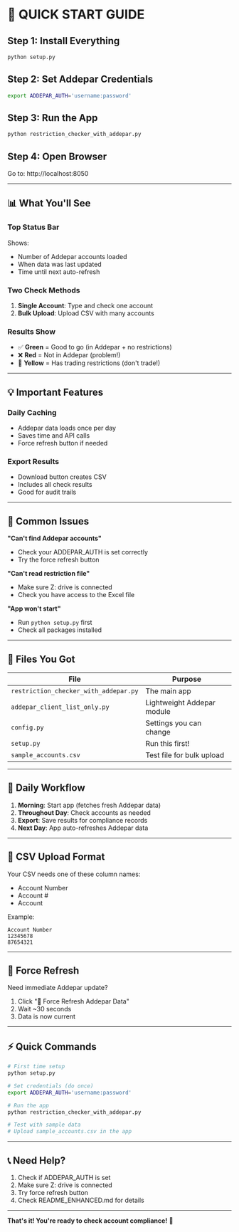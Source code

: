 # 🚀 QUICK START GUIDE

## Step 1: Install Everything
```bash
python setup.py
```

## Step 2: Set Addepar Credentials
```bash
export ADDEPAR_AUTH='username:password'
```

## Step 3: Run the App
```bash
python restriction_checker_with_addepar.py
```

## Step 4: Open Browser
Go to: http://localhost:8050

---

## 📊 What You'll See

### Top Status Bar
Shows:
- Number of Addepar accounts loaded
- When data was last updated
- Time until next auto-refresh

### Two Check Methods
1. **Single Account**: Type and check one account
2. **Bulk Upload**: Upload CSV with many accounts

### Results Show
- ✅ **Green** = Good to go (in Addepar + no restrictions)
- ❌ **Red** = Not in Addepar (problem!)
- 🚫 **Yellow** = Has trading restrictions (don't trade!)

---

## 💡 Important Features

### Daily Caching
- Addepar data loads once per day
- Saves time and API calls
- Force refresh button if needed

### Export Results
- Download button creates CSV
- Includes all check results
- Good for audit trails

---

## 🔧 Common Issues

**"Can't find Addepar accounts"**
- Check your ADDEPAR_AUTH is set correctly
- Try the force refresh button

**"Can't read restriction file"**
- Make sure Z: drive is connected
- Check you have access to the Excel file

**"App won't start"**
- Run `python setup.py` first
- Check all packages installed

---

## 📁 Files You Got

| File | Purpose |
|------|---------|
| `restriction_checker_with_addepar.py` | The main app |
| `addepar_client_list_only.py` | Lightweight Addepar module |
| `config.py` | Settings you can change |
| `setup.py` | Run this first! |
| `sample_accounts.csv` | Test file for bulk upload |

---

## 🎯 Daily Workflow

1. **Morning**: Start app (fetches fresh Addepar data)
2. **Throughout Day**: Check accounts as needed
3. **Export**: Save results for compliance records
4. **Next Day**: App auto-refreshes Addepar data

---

## 📝 CSV Upload Format

Your CSV needs one of these column names:
- Account Number
- Account #
- Account

Example:
```
Account Number
12345678
87654321
```

---

## 🔄 Force Refresh

Need immediate Addepar update?
1. Click "🔄 Force Refresh Addepar Data"
2. Wait ~30 seconds
3. Data is now current

---

## ⚡ Quick Commands

```bash
# First time setup
python setup.py

# Set credentials (do once)
export ADDEPAR_AUTH='username:password'

# Run the app
python restriction_checker_with_addepar.py

# Test with sample data
# Upload sample_accounts.csv in the app
```

---

## 📞 Need Help?

1. Check if ADDEPAR_AUTH is set
2. Make sure Z: drive is connected
3. Try force refresh button
4. Check README_ENHANCED.md for details

---

**That's it! You're ready to check account compliance!** 🎉
